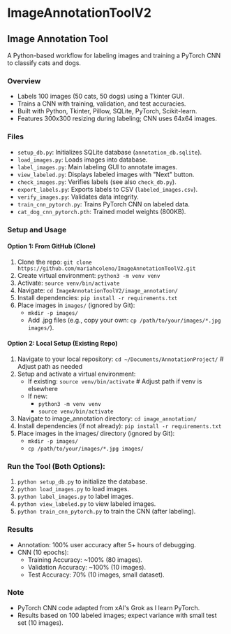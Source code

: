 # ImageAnnotationToolV2
## Image Annotation Tool
A Python-based workflow for labeling images and training a PyTorch CNN to classify cats and dogs.

### Overview
- Labels 100 images (50 cats, 50 dogs) using a Tkinter GUI.
- Trains a CNN with training, validation, and test accuracies.
- Built with Python, Tkinter, Pillow, SQLite, PyTorch, Scikit-learn.
- Features 300x300 resizing during labeling; CNN uses 64x64 images.

### Files
- `setup_db.py`: Initializes SQLite database (`annotation_db.sqlite`).
- `load_images.py`: Loads images into database.
- `label_images.py`: Main labeling GUI to annotate images.
- `view_labeled.py`: Displays labeled images with "Next" button.
- `check_images.py`: Verifies labels (see also `check_db.py`).
- `export_labels.py`: Exports labels to CSV (`labeled_images.csv`).
- `verify_images.py`: Validates data integrity.
- `train_cnn_pytorch.py`: Trains PyTorch CNN on labeled data.
- `cat_dog_cnn_pytorch.pth`: Trained model weights (800KB).

### Setup and Usage
#### Option 1: From GitHub (Clone)
1. Clone the repo: `git clone https://github.com/mariahcoleno/ImageAnnotationToolV2.git`
2. Create virtual environment: `python3 -m venv venv`
3. Activate: `source venv/bin/activate`
4. Navigate: `cd ImageAnnotationToolV2/image_annotation/`
5. Install dependencies: `pip install -r requirements.txt`
6. Place images in `images/` (ignored by Git):
   - `mkdir -p images/`
   - Add .jpg files (e.g., copy your own: `cp /path/to/your/images/*.jpg images/`).

#### Option 2: Local Setup (Existing Repo)
1. Navigate to your local repository: `cd ~/Documents/AnnotationProject/` # Adjust path as needed
2. Setup and activate a virtual environment:
   - If existing: `source venv/bin/activate` # Adjust path if venv is elsewhere
   - If new:
     - `python3 -m venv venv`
     - `source venv/bin/activate`
3. Navigate to image_annotation directory: `cd image_annotation/`
4. Install dependencies (if not already): `pip install -r requirements.txt`
5. Place images in the images/ directory (ignored by Git): 
   - `mkdir -p images/`
   - `cp /path/to/your/images/*.jpg images/`

### Run the Tool (Both Options):
1. `python setup_db.py` to initialize the database.
2. `python load_images.py` to load images.
3. `python label_images.py` to label images.
4. `python view_labeled.py` to view labeled images.
5. `python train_cnn_pytorch.py` to train the CNN (after labeling).

### Results
- Annotation: 100% user accuracy after 5+ hours of debugging.
- CNN (10 epochs):
  - Training Accuracy: ~100% (80 images).
  - Validation Accuracy: ~100% (10 images).
  - Test Accuracy: 70% (10 images, small dataset).

### Note
- PyTorch CNN code adapted from xAI's Grok as I learn PyTorch.
- Results based on 100 labeled images; expect variance with small test set (10 images).
